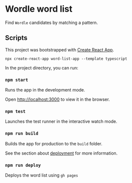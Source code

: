 Wordle word list
================

Find `Wordle` candidates by  matching a pattern.

## Scripts

This project was bootstrapped with [Create React App](https://github.com/facebook/create-react-app).

```
npx create-react-app word-list-app --template typescript
```

In the project directory, you can run:

### `npm start`

Runs the app in the development mode.

Open [http://localhost:3000](http://localhost:3000) to view it in the browser.

### `npm test`

Launches the test runner in the interactive watch mode.

### `npm run build`

Builds the app for production to the `build` folder.

See the section about [deployment](https://facebook.github.io/create-react-app/docs/deployment) for more information.

### `npm run deploy`

Deploys the word list using `gh pages`
